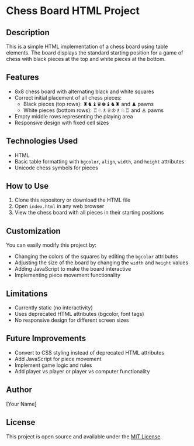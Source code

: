 # Chess Board HTML Project

## Description
This is a simple HTML implementation of a chess board using table elements. The board displays the standard starting position for a game of chess with black pieces at the top and white pieces at the bottom.

## Features
- 8x8 chess board with alternating black and white squares
- Correct initial placement of all chess pieces:
  - Black pieces (top rows): ♜♞♝♛♚♝♞♜ and ♟ pawns
  - White pieces (bottom rows): ♖♘♗♕♔♗♘♖ and ♙ pawns
- Empty middle rows representing the playing area
- Responsive design with fixed cell sizes

## Technologies Used
- HTML
- Basic table formatting with `bgcolor`, `align`, `width`, and `height` attributes
- Unicode chess symbols for pieces

## How to Use
1. Clone this repository or download the HTML file
2. Open `index.html` in any web browser
3. View the chess board with all pieces in their starting positions

## Customization
You can easily modify this project by:
- Changing the colors of the squares by editing the `bgcolor` attributes
- Adjusting the size of the board by changing the `width` and `height` values
- Adding JavaScript to make the board interactive
- Implementing piece movement functionality

## Limitations
- Currently static (no interactivity)
- Uses deprecated HTML attributes (bgcolor, font tags)
- No responsive design for different screen sizes

## Future Improvements
- Convert to CSS styling instead of deprecated HTML attributes
- Add JavaScript for piece movement
- Implement game logic and rules
- Add player vs player or player vs computer functionality

## Author
[Your Name]

## License
This project is open source and available under the [MIT License](LICENSE).
